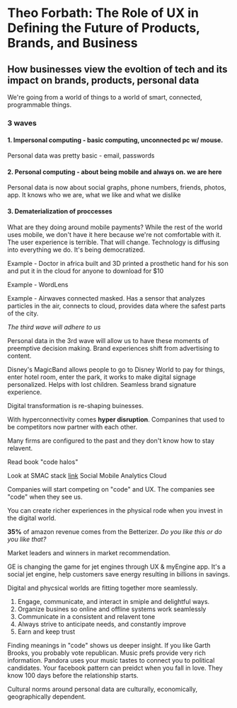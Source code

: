 # Theo Forbath: The Role of UX in Defining the Future of Products, Brands, and Business 

## How businesses view the evoltion of tech and its impact on brands, products, personal data
We're going from a world of things to a world of smart, connected, programmable things. 

### 3 waves
#### 1. Impersonal computing - basic computing, unconnected pc w/ mouse. 
Personal data was pretty basic - email, passwords

#### 2. Personal computing - about being mobile and always on. we are here
Personal data is now about social graphs, phone numbers, friends, photos, app. It knows who we are, what we like and what we dislike

#### 3. Dematerialization of proccesses
What are they doing around mobile payments? While the rest of the world uses mobile, we don't have it here because we're not comfortable with it. The user experience is terrible. That will change.
Technology is diffusing into everything we do. It's being democratized. 

Example - Doctor in africa built and 3D printed a prosthetic hand for his son and put it in the cloud for anyone to download for $10

Example - WordLens

Example - Airwaves connected masked. Has a sensor that analyzes particles in the air, connects to cloud, provides data where the safest parts of the city.

_The third wave will adhere to us_

Personal data in the 3rd wave will allow us to have these moments of preemptive decision making. Brand experiences shift from advertising to content. 

Disney's MagicBand allows people to go to Disney World to pay for things, enter hotel room, enter the park, it works to make digital signage personalized. Helps with lost children. Seamless brand signature experience. 

Digital transformation is re-shaping buinesses. 

With hyperconnectivity comes __hyper disruption__. Companines that used to be competitors now partner with each other. 

Many firms are configured to the past and they don't know how to stay relavent.

Read book "code halos"

Look at SMAC stack [link](http://www.cognizant.com/SMAC‎)
Social
Mobile
Analytics
Cloud

Companies will start competing on "code" and UX. The companies see "code" when they see us.

You can create richer experiences in the physical rode when you invest in the digital world. 

__35%__ of amazon revenue comes from the Betterizer. _Do you like this or do you like that?_

Market leaders and winners in market recommendation. 

GE is changing the game for jet engines through UX & myEngine app. It's a social jet engine, help customers save energy resulting in billions in savings. 

Digital and phycsical worlds are fitting together more seamlessly. 

1. Engage, communicate, and interact in smiple and delightful ways.
2. Organize busines so online and offline systems work seamlessly
3. Communicate in a consistent and relavent tone
4. Always strive to anticipate needs, and constantly improve
5. Earn and keep trust

Finding meanings in "code" shows us deeper insight. If you like Garth Brooks, you probably vote republican. Music prefs provide very rich information. Pandora uses your music tastes to connect you to political candidates. Your facebook pattern can preidct when you fall in love. They know 100 days before the relationship starts. 

Cultural norms around personal data are culturally, economically, geographically dependent. 